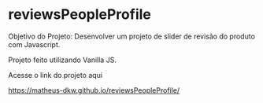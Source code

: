 ﻿# reviewsPeopleProfile

Objetivo do Projeto: Desenvolver um projeto de slider de revisão do produto com Javascript. 

Projeto feito utilizando Vanilla JS.

Acesse o link do projeto aqui

https://matheus-dkw.github.io/reviewsPeopleProfile/
